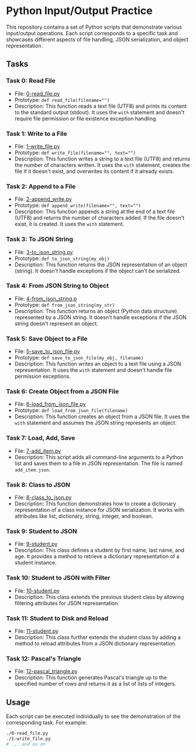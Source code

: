 # Python Input/Output Practice

This repository contains a set of Python scripts that demonstrate various input/output operations. Each script corresponds to a specific task and showcases different aspects of file handling, JSON serialization, and object representation.

## Tasks

### Task 0: Read File

- File: [0-read_file.py](./0-read_file.py)
- Prototype: `def read_file(filename="")`
- Description: This function reads a text file (UTF8) and prints its content to the standard output (stdout). It uses the `with` statement and doesn't require file permission or file existence exception handling.

### Task 1: Write to a File

- File: [1-write_file.py](./1-write_file.py)
- Prototype: `def write_file(filename="", text="")`
- Description: This function writes a string to a text file (UTF8) and returns the number of characters written. It uses the `with` statement, creates the file if it doesn't exist, and overwrites its content if it already exists.

### Task 2: Append to a File

- File: [2-append_write.py](./2-append_write.py)
- Prototype: `def append_write(filename="", text="")`
- Description: This function appends a string at the end of a text file (UTF8) and returns the number of characters added. If the file doesn't exist, it is created. It uses the `with` statement.

### Task 3: To JSON String

- File: [3-to_json_string.py](./3-to_json_string.py)
- Prototype: `def to_json_string(my_obj)`
- Description: This function returns the JSON representation of an object (string). It doesn't handle exceptions if the object can't be serialized.

### Task 4: From JSON String to Object

- File: [4-from_json_string.p](./4-from_json_string.py)
- Prototype: `def from_json_string(my_str)`
- Description: This function returns an object (Python data structure) represented by a JSON string. It doesn't handle exceptions if the JSON string doesn't represent an object.

### Task 5: Save Object to a File

- File: [5-save_to_json_file.py](./5-save_to_json_file.py)
- Prototype: `def save_to_json_file(my_obj, filename)`
- Description: This function writes an object to a text file using a JSON representation. It uses the `with` statement and doesn't handle file permission exceptions.

### Task 6: Create Object from a JSON File

- File: [6-load_from_json_file.py](./6-load_from_json_file.py)
- Prototype: `def load_from_json_file(filename)`
- Description: This function creates an object from a JSON file. It uses the `with` statement and assumes the JSON string represents an object.

### Task 7: Load, Add, Save

- File: [7-add_item.py](./7-add_item.py)
- Description: This script adds all command-line arguments to a Python list and saves them to a file in JSON representation. The file is named `add_item.json`.

### Task 8: Class to JSON

- File: [8-class_to_json.py](./8-class_to_json.py)
- Description: This function demonstrates how to create a dictionary representation of a class instance for JSON serialization. It works with attributes like list, dictionary, string, integer, and boolean.

### Task 9: Student to JSON

- File: [9-student.py](./9-student.py)
- Description: This class defines a student by first name, last name, and age. It provides a method to retrieve a dictionary representation of a student instance.

### Task 10: Student to JSON with Filter

- File: [10-student.py](./10-student.py)
- Description: This class extends the previous student class by allowing filtering attributes for JSON representation.

### Task 11: Student to Disk and Reload

- File: [11-student.py](./11-student.py)
- Description: This class further extends the student class by adding a method to reload attributes from a JSON dictionary representation.

### Task 12: Pascal's Triangle

- File: [12-pascal_triangle.py](./12-pascal_triangle.py)
- Description: This function generates Pascal's triangle up to the specified number of rows and returns it as a list of lists of integers.

## Usage

Each script can be executed individually to see the demonstration of the corresponding task. For example:

```bash
./0-read_file.py
./1-write_file.py
# ... and so on
```
